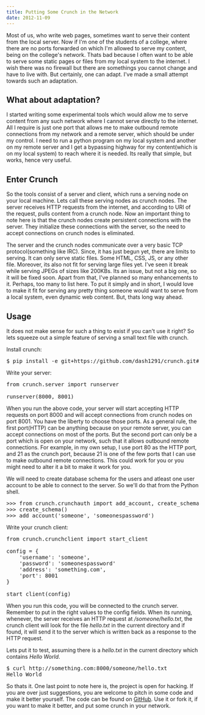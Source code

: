 ```yaml
---
title: Putting Some Crunch in the Network
date: 2012-11-09
---
```


Most of us, who write web pages, sometimes want to serve their content from the local server. Now if I'm one of the students of a college, where there are no ports forwarded on which I'm allowed to serve my content, being on the college's network. Thats bad because I often want to be able to serve some static pages or files from my local system to the internet. I wish there was no firewall but there are somethings you cannot change and have to live with. But certainly, one can adapt. I've made a small attempt towards such an adaptation.

## What about adaptation?


I started writing some experimental tools which would allow me to serve content from any such network where I cannot serve directly to the internet. All I require is just one port that allows me to make outbound remote connections from my network and a remote server, which should be under my control. I need to run a python program on my local system and another on my remote server and I get a bypassing highway for my content(which is on my local system) to reach where it is needed. Its really that simple, but works, hence very useful.

## Enter Crunch

So the tools consist of a server and client, which runs a serving node on your local machine. Lets call these serving nodes as crunch nodes. The server receives HTTP requests from the internet, and according to URI of the request, pulls content from a crunch node. Now an important thing to note here is that the crunch nodes create persistent connections with the server. They initialize these connections with the server, so the need to accept connections on crunch nodes is eliminated.

The server and the crunch nodes communicate over a very basic TCP protocol(something like IRC). Since, it has just begun yet, there are limits to serving. It can only serve static files. Some HTML, CSS, JS, or any other file. Moreover, its also not fit for serving large files yet. I've seen it break while serving JPEGs of sizes like 200KBs. Its an issue, but not a big one, so it will be fixed soon. Apart from that, I've planned so many enhancements to it. Perhaps, too many to list here. To put it simply and in short, I would love to make it fit for serving any pretty thing someone would want to serve from a local system, even dynamic web content. But, thats long way ahead.

## Usage

It does not make sense for such a thing to exist if you can't use it right? So lets squeeze out a simple feature of serving a small text file with crunch.

Install crunch:

<pre class="bash">
$ pip install -e git+https://github.com/dash1291/crunch.git#egg=crunch
</pre>

Write your server:

<pre class="python">
from crunch.server import runserver

runserver(8000, 8001)
</pre>

When you run the above code, your server will start accepting HTTP requests on port 8000 and will accept connections from crunch nodes on port 8001. You have the liberty to choose those ports. As a general rule, the first port(HTTP) can be anything because on your remote server, you can accept connections on most of the ports. But the second port can only be a port which is open on your network, such that it allows outbound remote connections. For example, in my own setup, I use port 80 as the HTTP port, and 21 as the crunch port, because 21 is one of the few ports that I can use to make outbound remote connections. This could work for you or you might need to alter it a bit to make it work for you.

We will need to create database schema for the users and atleast one user account to be able to connect to the server. So we'll do that from the Python shell.

<pre class="pycon">
&gt;&gt;&gt; from crunch.crunchauth import add_account, create_schema
&gt;&gt;&gt; create_schema()
&gt;&gt;&gt; add_account('someone', 'someonespassword')
</pre>

Write your crunch client:

<pre class="python">
from crunch.crunchclient import start_client

config = {
	'username': 'someone',
	'password': 'someonespassword'
	'address': 'something.com',
	'port': 8001
}

start_client(config)
</pre>

When you run this code, you will be connected to the crunch server. Remember to put in the right values to the config fields. When its running, whenever, the server receives an HTTP request at */someone/hello.txt*, the crunch client will look for the file *hello.txt* in the current directory and if found, it will send it to the server which is written back as a response to the HTTP request.

Lets put it to test, assuming there is a *hello.txt* in the current directory which contains *Hello World*.

<pre class="bash">
$ curl http://something.com:8000/someone/hello.txt
Hello World
</pre>

So thats it. One last point to note here is, the project is open for hacking. If you are over just suggestions, you are welcome to pitch in some code and make it better yourself. The code can be found on [GitHub](https://github.com/dash1291/crunch). Use it or fork it, if you want to make it better, and put some crunch in your network.
